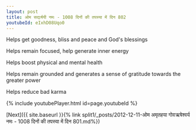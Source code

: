 ```yaml
---
layout: post
title: ओम सद्यःर्षयी नमः - 1008 दिनों की तपस्या में दिन 802
youtubeId: eIxhD08Uqo0
---
```

 
 
Helps get goodness, bliss and peace and God's blessings
 
Helps remain focused, help generate inner energy 
 
Helps boost physical and mental health 
 
Helps remain grounded and generates a sense of gratitude towards the greater power 
 
Helps reduce bad karma
 
 
 
 


{% include youtubePlayer.html id=page.youtubeId %}
 
[Next]({{ site.baseurl }}{% link  split1/_posts/2012-12-11-ओम अमृतहया गोवऋषेश्वर्य नमः - 1008 दिनों की तपस्या में दिन 801.md%})
 
